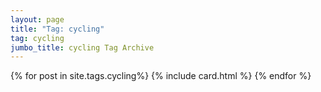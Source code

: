 ```yaml
---
layout: page
title: "Tag: cycling"
tag: cycling
jumbo_title: cycling Tag Archive
---
```


{% for post in site.tags.cycling%}
{% include card.html %}
{% endfor %}
